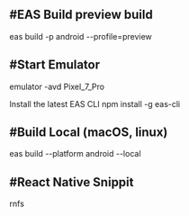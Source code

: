 ## #EAS Build preview build

eas build -p android --profile=preview

## #Start Emulator

emulator -avd Pixel_7_Pro

Install the latest EAS CLI
npm install -g eas-cli

## #Build Local (macOS, linux)

eas build --platform android --local

## #React Native Snippit

rnfs
